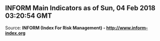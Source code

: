 ## INFORM Main Indicators as of Sun, 04 Feb 2018 03:20:54 GMT

Source: **INFORM (Index For Risk Management) - http://www.inform-index.org**